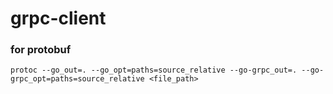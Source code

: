 # grpc-client

### for protobuf
    protoc --go_out=. --go_opt=paths=source_relative --go-grpc_out=. --go-grpc_opt=paths=source_relative <file_path>
